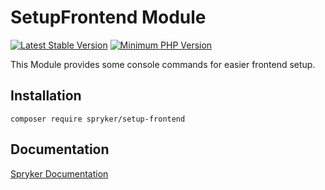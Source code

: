# SetupFrontend Module
[![Latest Stable Version](https://poser.pugx.org/spryker/setup-frontend/v/stable.svg)](https://packagist.org/packages/spryker/setup-frontend)
[![Minimum PHP Version](https://img.shields.io/badge/php-%3E%3D%207.4-8892BF.svg)](https://php.net/)

This Module provides some console commands for easier frontend setup.

## Installation

```
composer require spryker/setup-frontend
```

## Documentation

[Spryker Documentation](https://docs.spryker.com)
